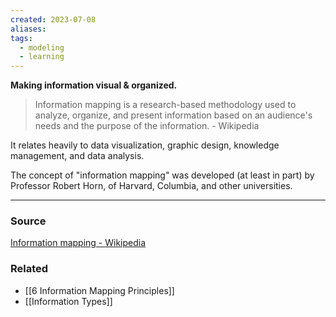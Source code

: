 ```yaml
---
created: 2023-07-08
aliases: 
tags:
  - modeling
  - learning
---
```

**Making information visual & organized.**

> Information mapping is a research-based methodology used to analyze, organize, and present information based on an audience's needs and the purpose of the information. - Wikipedia
> 

It relates heavily to data visualization, graphic design, knowledge management, and data analysis. 

The concept of "information mapping" was developed (at least in part) by Professor Robert Horn, of Harvard, Columbia, and other universities.

****
### Source

[Information mapping - Wikipedia](https://en.wikipedia.org/wiki/Information_mapping)

### Related
- [[6 Information Mapping Principles]] 
- [[Information Types]]